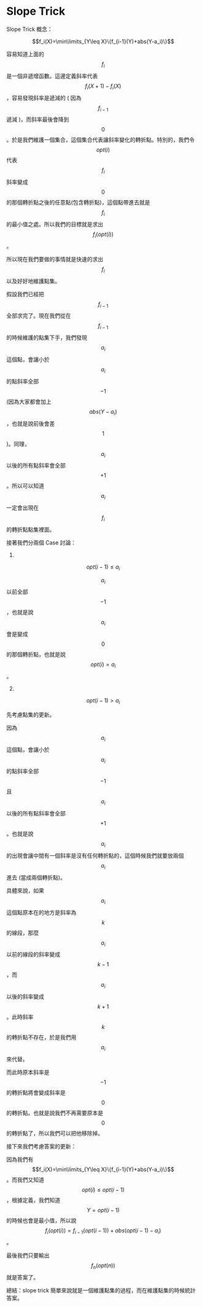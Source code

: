 # Slope Trick

Slope Trick 概念：

$$f_i(X)=\min\limits_{Y\leq X}\{f_{i-1}(Y)+abs(Y-a_i)\}$$

容易知道上面的 $$f_i$$ 是一個非遞增函數。這邊定義斜率代表 $$f_i(X+1)-f_i(X)$$，容易發現斜率是遞減的 \( 因為 $$f_{i-1}$$ 遞減 \)，而斜率最後會降到 $$0$$。於是我們維護一個集合，這個集合代表讓斜率變化的轉折點。特別的，我們令 $$opt(i)$$ 代表 $$f_i$$ 斜率變成 $$0$$ 的那個轉折點之後的任意點\(包含轉折點\)，這個點帶進去就是 $$f_i$$ 的最小值之處。所以我們的目標就是求出 $$f_i(opt(i))$$。

所以現在我們要做的事情就是快速的求出 $$f_i$$ 以及好好地維護點集。

假設我們已經把 $$f_{i-1}$$ 全部求完了。現在我們從在$$f_{i-1}$$的時候維護的點集下手，我們發現 $$a_i$$ 這個點，會讓小於 $$a_i$$ 的點斜率全部 $$-1$$ \(因為大家都會加上 $$abs(Y-a_i)$$，也就是說前後會差 $$1$$ \)。同理，$$a_i$$ 以後的所有點斜率會全部 $$+1$$。所以可以知道 $$a_i$$ 一定會出現在 $$f_i$$ 的轉折點點集裡面。

接著我們分兩個 Case 討論：

1.

$$opt(i-1)\leq a_i$$

$$a_i$$ 以前全部 $$-1$$，也就是說 $$a_i$$ 會是變成 $$0$$ 的那個轉折點，也就是說 $$opt(i)=a_i$$。

2.

$$opt(i-1)>a_i$$

先考慮點集的更新。

因為 $$a_i$$ 這個點，會讓小於 $$a_i$$ 的點斜率全部 $$-1$$ 且 $$a_i$$ 以後的所有點斜率會全部 $$+1$$。也就是說 $$a_i$$ 的出現會讓中間有一個斜率是沒有任何轉折點的，這個時候我們就要放兩個 $$a_i$$ 進去 \(當成兩個轉折點\)。

具體來說，如果 $$a_i$$ 這個點原本在的地方是斜率為 $$k$$ 的線段，那麼 $$a_i$$ 以前的線段的斜率變成 $$k-1$$，而 $$a_i$$ 以後的斜率變成 $$k+1$$。此時斜率 $$k$$ 的轉折點不存在，於是我們用 $$a_i$$ 來代替。

而此時原本斜率是 $$-1$$ 的轉折點將會變成斜率是 $$0$$ 的轉折點。也就是說我們不再需要原本是 $$0$$ 的轉折點了，所以我們可以把他移除掉。

接下來我們考慮答案的更新：

因為我們有 $$f_i(X)=\min\limits_{Y\leq X}\{f_{i-1}(Y)+abs(Y-a_i)\}$$。而我們又知道 $$opt(i)\leq opt(i-1)$$，根據定義，我們知道 $$Y=opt(i-1)$$ 的時候也會是最小值，所以說 $$f_i(opt(i))=f_{i-1}(opt(i-1))+abs(opt(i-1)-a_i)$$。

最後我們只要輸出 $$f_n(opt(n))$$ 就是答案了。

總結：slope trick 簡單來說就是一個維護點集的過程，而在維護點集的時候統計答案。

